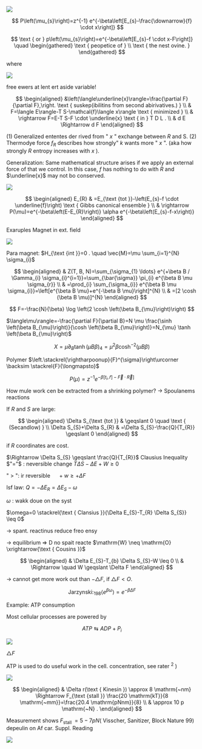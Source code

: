 ![](https://cdn.mathpix.com/cropped/2024_02_07_bb23d5a0987bf0ed93c2g-01.jpg?height=343&width=1206&top_left_y=216&top_left_x=184)

$$
P\left(\mu_{s}\right)=z^{-1} e^{-\beta\left[E_{s}-\frac{\downarrow}{f} \cdot x\right]}
$$

$$
\text { or } p\left(\mu_{s}\right)=e^{-\beta\left[E_{s}-f \cdot x-F\right]} \quad \begin{gathered}
\text { peopetice of } \\
\text { the nest ovine. }
\end{gathered}
$$

where

![](https://cdn.mathpix.com/cropped/2024_02_07_bb23d5a0987bf0ed93c2g-01.jpg?height=318&width=1702&top_left_y=857&top_left_x=495)

free ewers at lent ert aside variable!

$$
\begin{aligned}
&\left(\langle\underline{x}\rangle=\frac{\partial F}{\partial F},\right. \text { suskep(ibilitins from second abirivatives.) } \\
& F=\langle E\rangle-T S-\mathcal{f}\langle x\rangle \text { minimized } \\
& \rightarrow F=E-T S-F \cdot \underline{x} \text { in } T D L . \\
& d E \Rightarrow d F
\end{aligned}
$$

(1) Generalized ententes der rived from " $x$ " exchange between $R$ and S. (2) Thermodye force $f_{R}$ describes how strongly" $k$ wants more " $x$ ". (aka how strongly $R$ entropy increases with $x$ ).

Generalization: Same mathematical structure arises if we apply an external force of that we control. In this case, $f$ has nothing to do with $R$ and $\underline{x}$ may not bo conserved.

![](https://cdn.mathpix.com/cropped/2024_02_07_bb23d5a0987bf0ed93c2g-02.jpg?height=216&width=482&top_left_y=1644&top_left_x=248)

$$
\begin{aligned}
E_{R} & =E_{\text {tot }}-\left(E_{s}-f \cdot \underline{f}\right) \text { Gibbs canonical ensemble } \\
& \rightarrow P(\mu)=e^{-\beta\left(E-E_{R}\right)} \alpha e^{-\beta\left(E_{s}-f-x\right)}
\end{aligned}
$$

Exaruples Magnet in ext. field

![](https://cdn.mathpix.com/cropped/2024_02_07_bb23d5a0987bf0ed93c2g-03.jpg?height=560&width=2021&top_left_y=558&top_left_x=634)

Para magnet: $H_{\text {int }}=0 . \quad \vec{M}=\mu \sum_{i=1}^{N} \sigma_{i}$

$$
\begin{aligned}
& Z(T, B, N)=\sum_{\sigma_{1} \ldots} e^{+\beta B / \Gamma_{i} \sigma_{i}^{i=1}}=\sum_{\bar{\sigma}} \pi_{i} e^{\beta B \mu \sigma_{r}} \\
& =\prod_{i} \sum_{\sigma_{i}} e^{\beta B \mu \sigma_{i}}=\left[e^{\beta B \mu}+e^{-\beta B \mu}\right]^{N} \\
& =[2 \cosh (\beta B \mu)]^{N}
\end{aligned}
$$

$$
F=-\frac{N}{\beta} \log \left(2 \cosh \left(\beta B_{\mu}\right)\right)
$$

$\langle\mu\rangle=-\frac{\partial F}{\partial B}=N \mu \frac{\sinh \left(\beta B_{\mu}\right)}{\cosh \left(\beta B_{\mu}\right)}=N_{\mu} \tanh \left(\beta B_{\mu}\right)$

$$
X=\mu \partial_{B} \tanh (\mu B \beta)_{4}=\mu^{2} \beta \cosh ^{-2}(\mu B \beta)
$$

Polymer $\left.\stackrel{\rightharpoonup}{F}^{\sigma}\right\urcorner \backsim \stackrel{F}{\longmapsto}$

$$
P(\mu)=z^{-1} e^{\left.-\beta\left[t_{i}, \hat{r}\right]-\vec{F} \cdot \vec{R}\right]}
$$

How mule work cen be extracted from a shrinking polymer?
$\rightarrow$ Spoulanems reactions

If $R$ and $S$ are large:

$$
\begin{aligned}
\Delta S_{\text {tot }} & \geqslant 0 \quad \text { (Secandlow) } \\
\Delta S_{S}+\Delta S_{R} & =\Delta S_{S}-\frac{Q}{T_{R}} \geqslant 0
\end{aligned}
$$

if $R$ coordinates are cost.

$\Rightarrow \Delta S_{S} \geqslant \frac{Q}{T_{R}}$ Clausius Inequality
$"="$ : neversible change $T \Delta S-\Delta E+W \geqslant 0$

" $>$ ": ir reversible $\quad+w \geqslant+\Delta F$

Isf law: $Q=-\Delta E_{R}=\Delta E_{S}-\omega$

$\omega$ : wakk doue on the syst

$\omega=0 \stackrel{\text { Clansius }}{\Delta E_{S}-T_{R} \Delta S_{S}} \leq 0$

$\rightarrow$ spant. reactinus reduce freo ensy

$\rightarrow$ equilibrium $\Rightarrow$ D no spait reacte
$\mathrm{W} \neq \mathrm{O} \xrightarrow{\text { Cousins }}$

$$
\begin{aligned}
& \Delta E_{S}-T_{b} \Delta S_{S}-W \leq 0 \\
& \Rightarrow \quad W \geqslant \Delta F
\end{aligned}
$$

$\rightarrow$ cannot get more work out than $-\triangle F$, if $\triangle F<O$.

$$
\operatorname{Jarzynski:}_{198}\left\langle e^{\beta \omega}\right\rangle=e^{-\beta \Delta F}
$$

Example: ATP consumption

Most cellular processes are powered by

$$
A T P \leftrightarrows A D P+P_{i}
$$

![](https://cdn.mathpix.com/cropped/2024_02_07_bb23d5a0987bf0ed93c2g-09.jpg?height=174&width=1334&top_left_y=391&top_left_x=760)

$\triangle F$

ATP is used to do useful work in the cell. concentration,
see rater ${ }^{2}$ )

![](https://cdn.mathpix.com/cropped/2024_02_07_bb23d5a0987bf0ed93c2g-09.jpg?height=455&width=1189&top_left_y=648&top_left_x=680)

$$
\begin{aligned}
& \Delta r(\text { Kinesin }) \approx 8 \mathrm{~nm} \Rightarrow F_{\text {stall }} \frac{20 \mathrm{kT}}{8 \mathrm{~mm}}=\frac{20.4 \mathrm{pNnm}}{8} \\
& \approx 10 p \mathrm{~N} .
\end{aligned}
$$

Measurement shows $F_{\text {stall }}=5-7 p N($ Visscher, Sanitizer, Block Nature 99) depeulin on Af car. Suppl. Reading

![](https://cdn.mathpix.com/cropped/2024_02_07_bb23d5a0987bf0ed93c2g-10.jpg?height=1923&width=1956&top_left_y=87&top_left_x=462)

